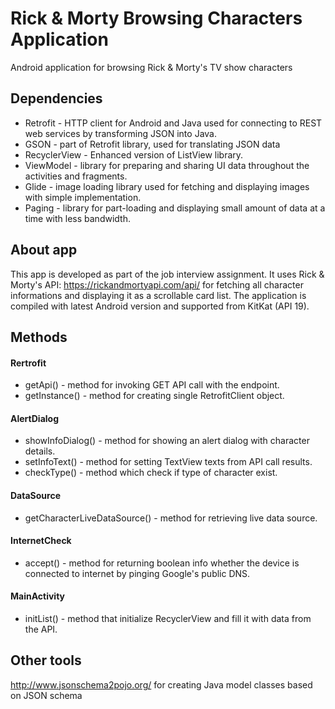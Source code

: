 # Rick & Morty Browsing Characters Application
Android application for browsing Rick &amp; Morty's TV show characters 

## Dependencies

- Retrofit -  HTTP client for Android and Java used for connecting to REST web services by transforming JSON into Java.
- GSON - part of Retrofit library, used for translating JSON data
- RecyclerView - Enhanced version of ListView library.
- ViewModel - library for preparing and sharing UI data throughout the activities and fragments.
- Glide - image loading library used for fetching and displaying images with simple implementation.
- Paging - library for part-loading and displaying small amount of data at a time with less bandwidth.

## About app

This app is developed as part of the job interview assignment. It uses Rick & Morty's API: https://rickandmortyapi.com/api/ for fetching all character informations and displaying it as a scrollable card list. The application is compiled with latest Android version and supported from KitKat (API 19).

## Methods

#### Rertrofit
- getApi() - method for invoking GET API call with the endpoint.
- getInstance() - method for creating single RetrofitClient object.

#### AlertDialog
- showInfoDialog() - method for showing an alert dialog with character details.
- setInfoText() - method for setting TextView texts from API call results.
- checkType() - method which check if type of character exist.

#### DataSource
- getCharacterLiveDataSource() - method for retrieving live data source.

#### InternetCheck
- accept() - method for returning boolean info whether the device is connected to internet by pinging Google's public DNS.

#### MainActivity
- initList() - method that initialize RecyclerView and fill it with data from the API.

## Other tools
http://www.jsonschema2pojo.org/ for creating Java model classes based on JSON schema
